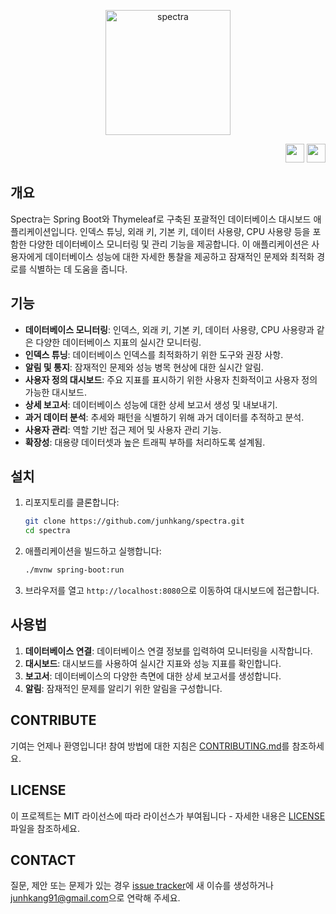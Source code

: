 <p align="center">
  <img src="https://github.com/junhkang/spectra/assets/20232155/545cac07-540d-446d-b9c0-b92daa3221c9" alt="spectra" width="200">
</p>
<p align="right">
  <a href="/localization/en"><img src="https://upload.wikimedia.org/wikipedia/en/a/a4/Flag_of_the_United_States.svg" width="30"></a>
  <a href="#"><img src="https://upload.wikimedia.org/wikipedia/commons/0/09/Flag_of_South_Korea.svg" width="30"></a>
</p>

## 개요

Spectra는 Spring Boot와 Thymeleaf로 구축된 포괄적인 데이터베이스 대시보드 애플리케이션입니다. 인덱스 튜닝, 외래 키, 기본 키, 데이터 사용량, CPU 사용량 등을 포함한 다양한 데이터베이스 모니터링 및 관리 기능을 제공합니다. 이 애플리케이션은 사용자에게 데이터베이스 성능에 대한 자세한 통찰을 제공하고 잠재적인 문제와 최적화 경로를 식별하는 데 도움을 줍니다.

## 기능

- **데이터베이스 모니터링**: 인덱스, 외래 키, 기본 키, 데이터 사용량, CPU 사용량과 같은 다양한 데이터베이스 지표의 실시간 모니터링.
- **인덱스 튜닝**: 데이터베이스 인덱스를 최적화하기 위한 도구와 권장 사항.
- **알림 및 통지**: 잠재적인 문제와 성능 병목 현상에 대한 실시간 알림.
- **사용자 정의 대시보드**: 주요 지표를 표시하기 위한 사용자 친화적이고 사용자 정의 가능한 대시보드.
- **상세 보고서**: 데이터베이스 성능에 대한 상세 보고서 생성 및 내보내기.
- **과거 데이터 분석**: 추세와 패턴을 식별하기 위해 과거 데이터를 추적하고 분석.
- **사용자 관리**: 역할 기반 접근 제어 및 사용자 관리 기능.
- **확장성**: 대용량 데이터셋과 높은 트래픽 부하를 처리하도록 설계됨.

## 설치

1. 리포지토리를 클론합니다:
   ```bash
   git clone https://github.com/junhkang/spectra.git
   cd spectra
   ```

2. 애플리케이션을 빌드하고 실행합니다:
   ```bash
   ./mvnw spring-boot:run
   ```

3. 브라우저를 열고 `http://localhost:8080`으로 이동하여 대시보드에 접근합니다.

## 사용법

1. **데이터베이스 연결**: 데이터베이스 연결 정보를 입력하여 모니터링을 시작합니다.
2. **대시보드**: 대시보드를 사용하여 실시간 지표와 성능 지표를 확인합니다.
3. **보고서**: 데이터베이스의 다양한 측면에 대한 상세 보고서를 생성합니다.
4. **알림**: 잠재적인 문제를 알리기 위한 알림을 구성합니다.

## CONTRIBUTE

기여는 언제나 환영입니다! 참여 방법에 대한 지침은 [CONTRIBUTING.md](CONTRIBUTING.md)를 참조하세요.

## LICENSE

이 프로젝트는 MIT 라이선스에 따라 라이선스가 부여됩니다 - 자세한 내용은 [LICENSE](LICENSE) 파일을 참조하세요.

## CONTACT

질문, 제안 또는 문제가 있는 경우 [issue tracker](https://github.com/junhkang/spectra/issues)에 새 이슈를 생성하거나 [junhkang91@gmail.com](mailto:junhkang91@gmail.com)으로 연락해 주세요.

